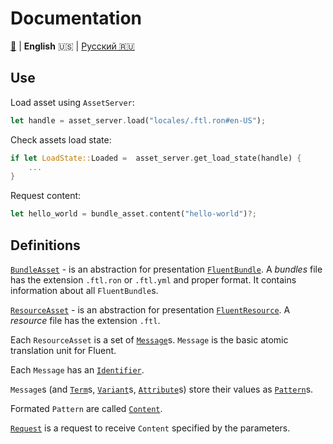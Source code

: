 # Documentation

[🔼](../README.md) | **English** 🇺🇸 | [Русский 🇷🇺](ru-RU.md)

## Use

Load asset using `AssetServer`:

```rust
let handle = asset_server.load("locales/.ftl.ron#en-US");
```

Check assets load state:

```rust
if let LoadState::Loaded =  asset_server.get_load_state(handle) {
    ...
}
```

Request content:

```rust
let hello_world = bundle_asset.content("hello-world")?;
```

## Definitions
[`BundleAsset`][bundle-asset] - is an abstraction for presentation
[`FluentBundle`][fluent-bundle]. A *bundles* file has the extension `.ftl.ron`
or `.ftl.yml` and proper format. It contains information about all
`FluentBundle`s.

[`ResourceAsset`][resource-asset] - is an abstraction for presentation
[`FluentResource`][fluent-resource]. A *resource* file has the extension `.ftl`.

Each `ResourceAsset` is a set of [`Message`][message]s. `Message` is the basic
atomic translation unit for Fluent.

Each `Message` has an [`Identifier`][identifier].

`Message`s (and [`Term`][Term]s, [`Variant`][variant]s,
[`Attribute`][attribute]s) store their values as [`Pattern`][pattern]s.

Formated `Pattern` are called [`Content`][content].

[`Request`][request] is a request to receive `Content` specified by the
parameters.

[attribute]: https://docs.rs/fluent-syntax/*/fluent_syntax/ast/struct.Attribute.html
[bundle-asset]: https://docs.rs/bevy_fluent/*/bevy_fluent/assets/struct.BundleAsset.html
[content]: https://docs.rs/bevy_fluent/*/bevy_fluent/exts/bundle/trait.BundleExt.html#tymethod.content
[fluent-bundle]: https://docs.rs/fluent/*/fluent/bundle/struct.FluentBundle.html
[fluent-resource]: https://docs.rs/fluent/*/fluent/struct.FluentResource.html
[identifier]: https://docs.rs/fluent-syntax/*/fluent_syntax/ast/struct.Identifier.html
[message]: https://docs.rs/fluent-syntax/*/fluent_syntax/ast/struct.Message.html
[pattern]: https://docs.rs/fluent-syntax/*/fluent_syntax/ast/struct.Pattern.html
[request]: https://docs.rs/bevy_fluent/*/bevy_fluent/exts/bundle/struct.Request.html
[resource-asset]: https://docs.rs/bevy_fluent/*/bevy_fluent/assets/struct.ResourceAsset.html
[term]: https://docs.rs/fluent-syntax/*/fluent_syntax/ast/struct.Term.html
[unicode-language-identifier]: http://unicode.org/reports/tr35/#Unicode_language_identifier
[variant]: https://docs.rs/fluent-syntax/*/fluent_syntax/ast/struct.Variant.html

